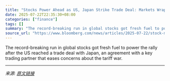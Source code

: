 ```yaml
---
title: "Stocks Power Ahead as US, Japan Strike Trade Deal: Markets Wrap"
date: 2025-07-22T22:35:30+08:00
categories: ["finance"]
tags: []
summary: "The record-breaking run in global stocks got fresh fuel to power the rally after the US reached a trade deal with Japan, an agreement with a key trading partner that eases concerns about the tariff wa"
source_url: "https://www.bloomberg.com/news/articles/2025-07-22/stock-market-today-dow-s-p-live-updates"
---
```


The record-breaking run in global stocks got fresh fuel to power the rally after the US reached a trade deal with Japan, an agreement with a key trading partner that eases concerns about the tariff war.

---

*来源: [原文链接](https://www.bloomberg.com/news/articles/2025-07-22/stock-market-today-dow-s-p-live-updates)*
